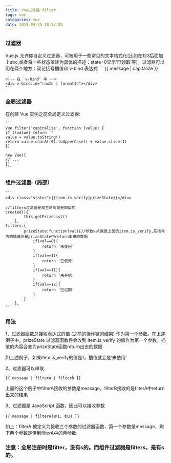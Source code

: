 ```yaml
---
title: Vue过滤器 filter
tags: vue
categories: vue
date: 2019-04-25 10:57:03
---
```


### 过滤器
Vue.js 允许你自定义过滤器，可被用于一些常见的文本格式化(比如在123后面加上abc,或者将一些状态值转为具体的描述：state=0显示‘已领取’等)。过滤器可以用在两个地方：双花括号插值和 v-bind 表达式
    ```
    <!-- 在双花括号中 -->
    {{ message | capitalize }}

    <!-- 在 `v-bind` 中 -->
    <div v-bind:id="rawId | formatId"></div>
    ```
<!--more-->
### 全局过滤器

在创建 Vue 实例之前全局定义过滤器:

    ```
    Vue.filter('capitalize', function (value) {
    if (!value) return ''
    value = value.toString()
    return value.charAt(0).toUpperCase() + value.slice(1)
    })

    new Vue({
    // ...
    })
    ```

### 组件过滤器（局部）

    ```
    <div class="status">{{item.is_verify|prizeState}}</div>

    //filters过滤器是和生命周期是同级的
    created(){
            this.getPrizeList()
        },
    filters:{
            prizeState:function(val){//参数val就是上面的item.is_verify,花括号内的插值会是prizeState中return出来的数据
                if(val==0){
                    return '未使用'
                }
                if(val==1){
                    return '已使用'
                }
                if(val==11){
                    return '未开始'
                }
                if(val==12){
                    return '已过期'
                }
            }
        },
    ```

### 用法

1、过滤器函数总接收表达式的值 (之前的操作链的结果) 作为第一个参数。在上述例子中，prizeState 过滤器函数将会收到 item.is_verify 的值作为第一个参数，插值的内容会变为prizeState函数return出去的数据

如上述例子，如果item.is_verify的值是1，插值就会是‘未使用’

2、过滤器可以串联
```
{{ message | filterA | filterB }}
```

上面的这个例子中filterA接收的参数是message，filterB接收的是filterA中return出来的结果

3、过滤器是 JavaScript 函数，因此可以接收参数
```
{{ message | filterA(参1, 参2) }}
```

如上：filterA 被定义为接收三个参数的过滤器函数，第一个参数是message，剩下两个参数是传到filterA中的两参数


### 注意：全局注册时是filter，没有s的。而组件过滤器是filters，是有s的。